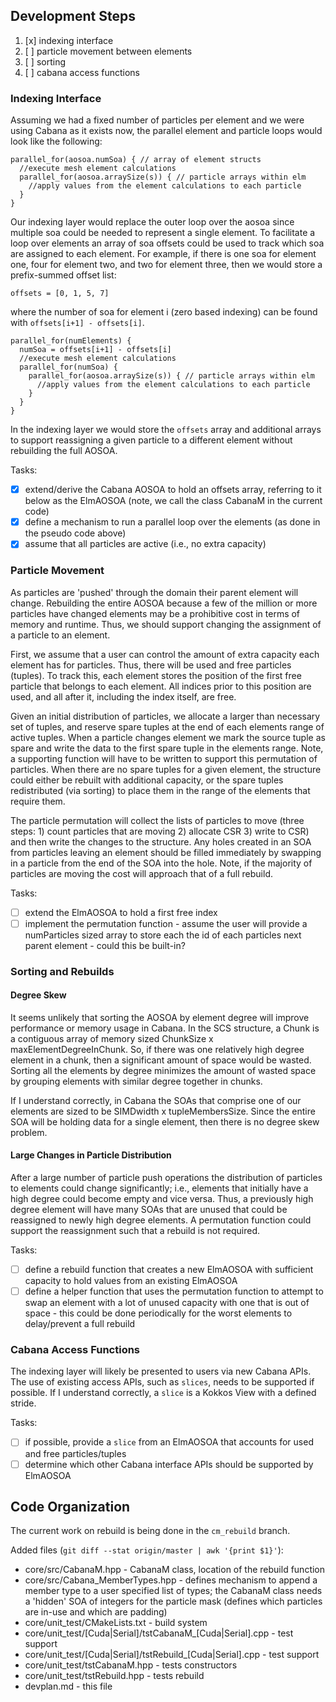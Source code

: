 ## Development Steps

1. [x] indexing interface
2. [ ] particle movement between elements
3. [ ] sorting
4. [ ] cabana access functions

### Indexing Interface

Assuming we had a fixed number of particles per element and we were using
Cabana as it exists now, the parallel element and particle loops would look
like the following:

```
parallel_for(aosoa.numSoa) { // array of element structs
  //execute mesh element calculations
  parallel_for(aosoa.arraySize(s)) { // particle arrays within elm
    //apply values from the element calculations to each particle
  }
}
```

Our indexing layer would replace the outer loop over the aosoa since multiple
soa could be needed to represent a single element.
To facilitate a loop over
elements an array of soa offsets could be used to track which soa are assigned
to each element.
For example, if there is one soa for element one, four for element two, and
two for element three, then we would store a prefix-summed offset list:

```
offsets = [0, 1, 5, 7]
```

where the number of soa for element i (zero based indexing) can be found with
`offsets[i+1] - offsets[i]`.


```
parallel_for(numElements) {
  numSoa = offsets[i+1] - offsets[i]
  //execute mesh element calculations
  parallel_for(numSoa) {
    parallel_for(aosoa.arraySize(s)) { // particle arrays within elm
      //apply values from the element calculations to each particle
    }
  }
}
```

In the indexing layer we would store the `offsets` array and additional arrays
to support reassigning a given particle to a different element without
rebuilding the full AOSOA.

Tasks:
- [x] extend/derive the Cabana AOSOA to hold an offsets array, referring to it
  below as the ElmAOSOA (note, we call the class CabanaM in the current code)
- [x] define a mechanism to run a parallel loop over the elements (as done in the
  pseudo code above)
- [x] assume that all particles are active (i.e., no extra capacity)

### Particle Movement

As particles are 'pushed' through the domain their parent element will change.
Rebuilding the entire AOSOA because a few of the million or more particles have
changed elements may be a prohibitive cost in terms of memory and runtime.
Thus, we should support changing the assignment of a particle to an element.

First, we assume that a user can control the amount of extra capacity each
element has for particles.
Thus, there will be used and free particles (tuples).
To track this, each element stores the position of the first free particle that
belongs to each element.
All indices prior to this position are used, and all after it, including the
index itself, are free.

Given an initial distribution of particles, we allocate a larger than
necessary set of tuples, and reserve spare tuples at the end of each elements
range of active tuples.
When a particle changes element we mark the source tuple as spare and write the
data to the first spare tuple in the elements range.
Note, a supporting function will have to be written to support this permutation
of particles.
When there are no spare tuples for a given element, the structure could either
be rebuilt with additional capacity, or the spare tuples redistributed (via
sorting) to place them in the range of the elements that require them.

The particle permutation will collect the lists of particles to move (three
steps: 1) count particles that are moving 2) allocate CSR 3) write to CSR) and
then write the changes to the structure.
Any holes created in an SOA from particles leaving an element should be filled
immediately by swapping in a particle from the end of the SOA into the hole.
Note, if the majority of particles are moving the cost will approach that of a
full rebuild.

Tasks:
- [ ]  extend the ElmAOSOA to hold a first free index
- [ ]  implement the permutation function - assume the user will provide a numParticles
  sized array to store each the id of each particles next parent element - could
  this be built-in?

### Sorting and Rebuilds

#### Degree Skew 

It seems unlikely that sorting the AOSOA by element degree will improve
performance or memory usage in Cabana.
In the SCS structure, a Chunk is a contiguous array of memory sized
ChunkSize x maxElementDegreeInChunk.
So, if there was one relatively high degree element in a chunk, then a 
significant amount of space would be wasted.
Sorting all the elements by degree minimizes the amount of wasted space
by grouping elements with similar degree together in chunks.

If I understand correctly, in Cabana the SOAs that comprise one of our elements
are sized to be SIMDwidth x tupleMembersSize.
Since the entire SOA will be holding data for a single element, then there is no
degree skew problem.

#### Large Changes in Particle Distribution

After a large number of particle push operations the distribution of particles
to elements could change significantly; i.e., elements that initially have a
high degree could become empty and vice versa.
Thus, a previously high degree element will have many SOAs that are unused that
could be reassigned to newly high degree elements.
A permutation function could support the reassignment such that a rebuild is not
required.

Tasks:
- [ ] define a rebuild function that creates a new ElmAOSOA with sufficient capacity
  to hold values from an existing ElmAOSOA
- [ ] define a helper function that uses the permutation function to attempt to swap
  an element with a lot of unused capacity with one that is out of space - this
  could be done periodically for the worst elements to delay/prevent a full
  rebuild

### Cabana Access Functions

The indexing layer will likely be presented to users via new Cabana APIs.
The use of existing access APIs, such as `slices`, needs to be supported if
possible.
If I understand correctly, a `slice` is a Kokkos View with a defined stride.

Tasks:
- [ ] if possible, provide a `slice` from an ElmAOSOA that accounts for used and free
  particles/tuples
- [ ] determine which other Cabana interface APIs should be supported by ElmAOSOA

## Code Organization

The current work on rebuild is being done in the `cm_rebuild` branch.

Added files (`git diff --stat origin/master | awk '{print $1}'`):

- core/src/CabanaM.hpp - CabanaM class, location of the rebuild function
- core/src/Cabana_MemberTypes.hpp - defines mechanism to append a member
  type to a user specified list of types; the CabanaM class needs a 'hidden'
  SOA of integers for the particle mask (defines which particles are in-use and
  which are padding)
- core/unit_test/CMakeLists.txt - build system
- core/unit_test/[Cuda|Serial]/tstCabanaM_[Cuda|Serial].cpp - test support
- core/unit_test/[Cuda|Serial]/tstRebuild_[Cuda|Serial].cpp - test support
- core/unit_test/tstCabanaM.hpp - tests constructors
- core/unit_test/tstRebuild.hpp - tests rebuild
- devplan.md - this file

